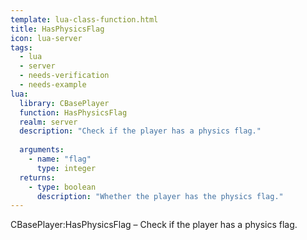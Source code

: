 ```yaml
---
template: lua-class-function.html
title: HasPhysicsFlag
icon: lua-server
tags:
  - lua
  - server
  - needs-verification
  - needs-example
lua:
  library: CBasePlayer
  function: HasPhysicsFlag
  realm: server
  description: "Check if the player has a physics flag."
  
  arguments:
    - name: "flag"
      type: integer
  returns:
    - type: boolean
      description: "Whether the player has the physics flag."
---
```


<div class="lua__search__keywords">
CBasePlayer:HasPhysicsFlag &#x2013; Check if the player has a physics flag.
</div>
